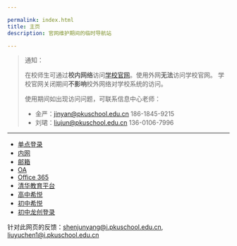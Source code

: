 ```yaml
---

permalink: index.html
title: 主页
description: 官网维护期间的临时导航站

---
```


> 通知：
>
> 在校师生可通过**校内网络**访问[学校官网](http://www.pkuschool.edu.cn/)。使用外网**无法**访问学校官网。
> 学校官网关闭期间**不影响**校外网络对学校系统的访问。
>
> 使用期间如出现访问问题，可联系信息中心老师：
>
> - 金严：<jinyan@pkuschool.edu.cn> 186-1845-9215
> - 刘珺：<liujun@pkuschool.edu.cn> 136-0106-7996

---

- [单点登录](http://bdfz-cas.pkuschool.edu.cn/)
- [内网](http://portal.pkuschool.edu.cn/)
- [邮箱](http://mail.pkuschool.edu.cn)
- [OA](http://oa.pkuschool.edu.cn/)
- [Office 365](https://portal.office.com)
- [清华教育平台](http://course.pkuschool.edu.cn/)
- [高中希悦](http://bdfz.seiue.com)
- [初中希悦](https://passport.seiue.com/login?school_id=62&chosen=1&force=1)
- [初中龙创登录](http://cms.pkuschool.edu.cn/cz/)

		
针对此网页的反馈：<shenjunyang@i.pkuschool.edu.cn>, <liuyuchen1@i.pkuschool.edu.cn>
